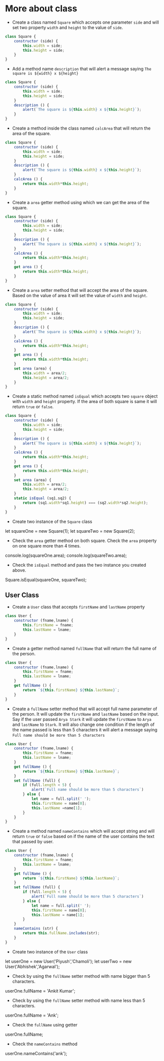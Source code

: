 # More about class

- Create a class named `Square` which accepts one parameter `side` and will set two property `width` and `height` to the value of `side`.

```js
class Square {
    constructor (side) {
        this.width = side;
        this.height = side;
    }
}
```

- Add a method name `description` that will alert a message saying `The square is ${width} x ${height}`

```js
class Square {
    constructor (side) {
        this.width = side;
        this.height = side;
    }
    description () {
        alert(`The square is ${this.width} x ${this.height}`);
    }
}
```

- Create a method inside the class named `calcArea` that will return the area of the square.

```js
class Square {
    constructor (side) {
        this.width = side;
        this.height = side;
    }
    description () {
        alert(`The square is ${this.width} x ${this.height}`);
    }
    calcArea () {
        return this.width*this.height;
    }
}
```

- Create a `area` getter method using which we can get the area of the square.

```js
class Square {
    constructor (side) {
        this.width = side;
        this.height = side;
    }
    description () {
        alert(`The square is ${this.width} x ${this.height}`);
    }
    calcArea () {
        return this.width*this.height;
    }
    get area () {
        return this.width*this.height;
    }
}
```

- Create a `area` setter method that will accept the area of the square. Based on the value of area it will set the value of `width` and `height`.

```js
class Square {
    constructor (side) {
        this.width = side;
        this.height = side;
    }
    description () {
        alert(`The square is ${this.width} x ${this.height}`);
    }
    calcArea () {
        return this.width*this.height;
    }
    get area () {
        return this.width*this.height;
    }
    set area (area) {
        this.width = area/2;
        this.height = area/2;
    }
}
```

- Create a static method named `isEqual` which accepts two `square` object with `width` and `height` property. If the area of both square is same it will return `true` or `false`.

```js
class Square {
    constructor (side) {
        this.width = side;
        this.height = side;
    }
    description () {
        alert(`The square is ${this.width} x ${this.height}`);
    }
    calcArea () {
        return this.width*this.height;
    }
    get area () {
        return this.width*this.height;
    }
    set area (area) {
        this.width = area/2;
        this.height = area/2;
    }
    static isEqual (sq1,sq2) {
        return (sq1.width*sq1.height) === (sq2.width*sq2.height);
    }
}
```

- Create two instance of the `Square` class

let squareOne = new Square(1);
let squareTwo = new Square(2);

- Check the `area` getter method on both square. Check the `area` property on one square more than 4 times.

console.log(squareOne.area);
console.log(squareTwo.area);

- Check the `isEqual` method and pass the two instance you created above.

Square.isEqual(squareOne, squareTwo);

## User Class

- Create a `User` class that accepts `firstName` and `lastName` property

```js
class User {
    constructor (fname,lname) {
        this.firstName = fname;
        this.lastName = lname;
    }
}
```

- Create a getter method named `fullName` that will return the full name of the person.

```js
class User {
    constructor (fname,lname) {
        this.firstName = fname;
        this.lastName = lname;
    }
    get fullName () {
        return `${this.firstName} ${this.lastName}`;
    }
}
```

- Create a `fullName` setter method that will accept full name parameter of the person. It will update the `firstName` and `lastName` based on the input. Say if the user passed `Arya Stark` it will update the `firstName` to `Arya` and `lastName` to `Stark`. It will also change one condition if the length of the name passed is less than 5 characters it will alert a message saying `Full name should be more than 5 characters`

```js
class User {
    constructor (fname,lname) {
        this.firstName = fname;
        this.lastName = lname;
    }
    get fullName () {
        return `${this.firstName} ${this.lastName}`;
    }
    set fullName (full) {
        if (full.length < 5) {
            alert(`Full name should be more than 5 characters`)
        } else {
            let name = full.split(' ');
            this.firstName = name[0];
            this.lastName =name[1];
        }
    }
}
```

- Create a method named `nameContains` which will accept string and will return `true` or `false` based on if the name of the user contains the text that passed by user.

```js
class User {
    constructor (fname,lname) {
        this.firstName = fname;
        this.lastName = lname;
    }
    get fullName () {
        return `${this.firstName} ${this.lastName}`;
    }
    set fullName (full) {
        if (full.length < 5) {
            alert(`Full name should be more than 5 characters`)
        } else {
            let name = full.split(' ');
            this.firstName = name[0];
            this.lastName = name[1];
        }
    }
    nameContains (str) {
        return this.fullName.includes(str);
    }
}
```

- Create two instance of the `User` class

let userOne = new User('Piyush','Chamoli');
let userTwo = new User('Abhishek','Agarwal');

- Check by using the `fullName` setter method with name bigger than 5 characters.

userOne.fullName = 'Ankit Kumar';

- Check by using the `fullName` setter method with name less than 5 characters.

userOne.fullName = 'Ank';

- Check the `fullName` using getter

userOne.fullName;

- Check the `nameContains` method

userOne.nameContains('ank');